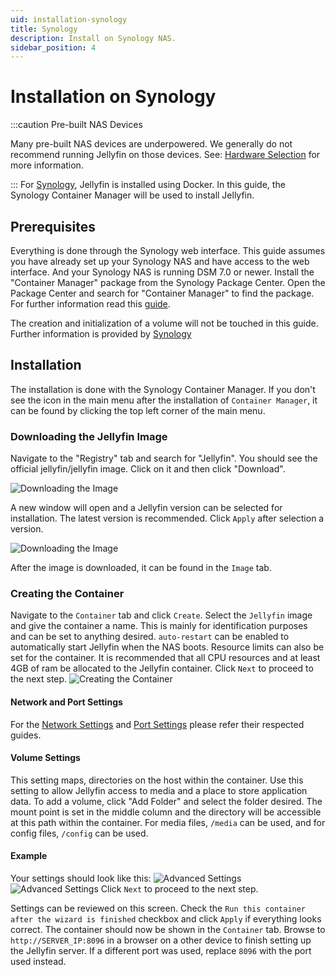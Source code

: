 ```yaml
---
uid: installation-synology
title: Synology
description: Install on Synology NAS.
sidebar_position: 4
---
```


# Installation on Synology

:::caution Pre-built NAS Devices

Many pre-built NAS devices are underpowered. We generally do not recommend running Jellyfin on those devices.
See: [Hardware Selection](/docs/general/administration/hardware-selection) for more information.

:::
For [Synology](https://www.synology.com/en-us/dsm), Jellyfin is installed using Docker. In this guide, the Synology Container Manager will be used to install Jellyfin.

## Prerequisites

Everything is done through the Synology web interface.
This guide assumes you have already set up your Synology NAS and have access to the web interface. And your Synology NAS is running DSM 7.0 or newer.
Install the "Container Manager" package from the Synology Package Center.
Open the Package Center and search for "Container Manager" to find the package.
For further information read this [guide](https://kb.synology.com/en-global/DSM/help/DSM/PkgManApp/install_buy?version=7).

The creation and initialization of a volume will not be touched in this guide. Further information is provided by [Synology](https://kb.synology.com/en-global/DSM/help/DSM/StorageManager/volume_create_volume?version=7)

## Installation

The installation is done with the Synology Container Manager.
If you don't see the icon in the main menu after the installation of `Container Manager`, it can be found by clicking the top left corner of the main menu.

### Downloading the Jellyfin Image

Navigate to the "Registry" tab and search for "Jellyfin". You should see the official jellyfin/jellyfin image. Click on it and then click "Download".

![Downloading the Image](/images/docs/advanced/synology/install-synology-0.png)

A new window will open and a Jellyfin version can be selected for installation. The latest version is recommended. Click `Apply` after selection a version.

![Downloading the Image](/images/docs/advanced/synology/install-synology-1.png)

After the image is downloaded, it can be found in the `Image` tab.

### Creating the Container

Navigate to the `Container` tab and click `Create`.
Select the `Jellyfin` image and give the container a name. This is mainly for identification purposes and can be set to anything desired. `auto-restart` can be enabled to automatically start Jellyfin when the NAS boots.
Resource limits can also be set for the container. It is recommended that all CPU resources and at least 4GB of ram be allocated to the Jellyfin container.
Click `Next` to proceed to the next step.
![Creating the Container](/images/docs/advanced/synology/install-synology-2.png)

#### Network and Port Settings

For the [Network Settings](https://jellyfin.org/docs/general/post-install/networking/dlna#general) and [Port Settings](https://jellyfin.org/docs/general/post-install/networking/#port-bindings) please refer their respected guides.  

#### Volume Settings

This setting maps, directories on the host within the container. Use this setting to allow Jellyfin access to media and a place to store application data.
To add a volume, click "Add Folder" and select the folder desired. The mount point is set in the middle column and the directory will be accessible at this path within the container. For media files, `/media` can be used, and for config files, `/config` can be used.

#### Example

Your settings should look like this:
![Advanced Settings](/images/docs/advanced/synology/install-synology-3.png)
![Advanced Settings](/images/docs/advanced/synology/install-synology-4.png)
Click `Next` to proceed to the next step.

Settings can be reviewed on this screen. Check the `Run this container after the wizard is finished` checkbox and click `Apply` if everything looks correct. The container should now be shown in the `Container` tab.
Browse to `http://SERVER_IP:8096` in a browser on a other device to finish setting up the Jellyfin server.
If a different port was used, replace `8096` with the port used instead.
